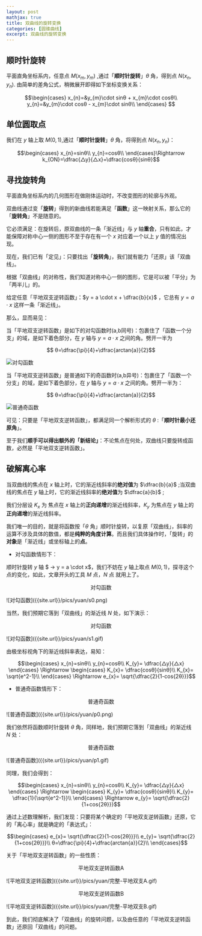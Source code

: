 ```yaml
---
layout: post
mathjax: true
title: 双曲线的旋转变换
categories: [圆锥曲线]
excerpt: 双曲线的旋转变换
---
```


## 顺时针旋转

平面直角坐标系内，任意点 $M (x_{m},y_{m})$ ,通过「**顺时针旋转**」$θ$ 角，得到点 $N (x_{n},y_{n})$.
由简单的差角公式，稍微展开即得如下坐标变换关系：


$$\begin{cases}
x_{n}=&y_{m}\cdot sinθ + x_{m}\cdot cosθ\\
y_{n}=&y_{m}\cdot cosθ - x_{m}\cdot sinθ\\
\end{cases} $$


## 单位圆取点

我们在 $y$ 轴上取 $M(0,1)$,通过「**顺时针旋转**」$θ$ 角，将得到点 $N (x_{n},y_{n})$：


$$\begin{cases}
x_{n}=sinθ\\
y_{n}=cosθ\\
\end{cases}\Rightarrow k_{ON}=\dfrac{△y}{△x}=\dfrac{cosθ}{sinθ}$$


## 寻找旋转角

平面直角坐标系内的几何图形在做刚体运动时，不改变图形的轮廓与外观。

双曲线通过变「**旋转**」得到的新曲线若能满足「**函数**」这一映射关系，那么它的「**旋转角**」不是随意的。

它必须满足：在旋转后，原双曲线的一条「渐近线」与 $y$ 轴**重合**，只有如此，才能保障对称中心一侧的图形不至于存在有一个 $x$ 对应着一个以上 $y$ 值的情况出现。

现在，我们已有「定见」：只要找出「**旋转角**」，我们就有能力「还原」该「双曲线」。

根据「双曲线」的对称性，我们知道对称中心一侧的图形，它是可以被「平分」为「两半儿」的。

给定任意「平地双支逆转函数」：$y = a \cdot x + \dfrac{b}{x}$ ，它总有 $y=a \cdot x$ 这样一条「渐近线」。

那么，显而易见：

当「平地双支逆转函数」是如下的对勾函数时(a,b同号)：包裹住了「函数一个分支」的域，是如下着色部分，在 $y$ 轴与 $y=a \cdot x$ 之间的角。劈开一半为


$$ θ=\dfrac{\pi}{4}+\dfrac{arctan{a}}{2}$$

![对勾函数]({{site.url}}/pics/yuan/t0.png)

当「平地双支逆转函数」是普通如下的奇函数时(a,b异号)：包裹住了「函数一个分支」的域，是如下着色部分，在 $y$ 轴与 $y=a \cdot x$ 之间的角。劈开一半为：


$$ θ=\dfrac{\pi}{4}+\dfrac{arctan{a}}{2}$$

![普通奇函数]({{site.url}}/pics/yuan/t1.png)

可见：只要是「平地双支逆转函数」，都满足同一个解析形式的 $θ$ :「**顺时针最小还原角**」。



至于我们**顺手可以得出额外的「新结论」**：不论焦点在何处，双曲线只要旋转成函数，必然是「平地双支逆转函数」。

## 破解离心率

当双曲线的焦点在 $x$ 轴上时，它的渐近线斜率的**绝对值**为 $\dfrac{b}{a}$ ;当双曲线的焦点在 $y$ 轴上时，它的渐近线斜率的**绝对值**为 $\dfrac{a}{b}$ ;

我们分层设 $K_{x}$ 为 焦点在 $x$ 轴上的**正向递增**的渐近线斜率，$K_{y}$ 为焦点在 $y$ 轴上的**正向递增**的渐近线斜率。

我们唯一的目的，就是将函数按「$θ$ 角」顺时针旋转，以复原「双曲线」，斜率的运算不涉及具体的数值，都是**纯粹的角度计算**。而且我们具体操作时，「旋转」的**对象**是「渐近线」或坐标轴上的**点**。

- 对勾函数情形下：

顺时针旋转 $y$ 轴 $ → y = a \cdot x$，我们不妨在 $y$ 轴上取点 $M(0,1)$，探寻这个点的变化，如此，文章开头的工具 $M$ 点，$N$ 点 就用上了。 

<p align="center">对勾函数</p>
![对勾函数]({{site.url}}/pics/yuan/s0.png)

当然，我们预期它落到「双曲线」的渐近线 $N$ 处，如下演示：

<p align="center">对勾函数</p>
![对勾函数]({{site.url}}/pics/yuan/s1.gif)

由极坐标视角下的渐近线斜率表达，易知：


$$\begin{cases}
x_{n}=sinθ\\
y_{n}=cosθ\\
K_{y}= \dfrac{△y}{△x}
\end{cases} 
\Rightarrow 
\begin{cases}
K_{x}= \dfrac{cosθ}{sinθ}\\
K_{x}= \sqrt{e^2-1}\\
\end{cases} 
\Rightarrow e_{x}= \sqrt{\dfrac{2}{1-cos{2θ}}}$$


- 普通奇函数情形下：

<p align="center">普通奇函数</p>
![普通奇函数]({{site.url}}/pics/yuan/p0.png)

我们依然将函数顺时针旋转 $θ$ 角，同样地，我们预期它落到「双曲线」的渐近线 $N$ 处：


<p align="center">普通奇函数</p>
![普通奇函数]({{site.url}}/pics/yuan/p1.gif)

同理，我们会得到：


$$\begin{cases}
x_{n}=sinθ\\
y_{n}=cosθ\\
K_{y}= \dfrac{△y}{△x}
\end{cases} 
\Rightarrow 
\begin{cases}
K_{y}= \dfrac{cosθ}{sinθ}\\
K_{y}= \dfrac{1}{\sqrt{e^2-1}}\\
\end{cases} 
\Rightarrow e_{y}= \sqrt{\dfrac{2}{1+cos{2θ}}}$$


通过上述数理解析，我们发现：只要将某个确定的「平地双支逆转函数」还原，它的「离心率」就是确定的「表达式」：


$$\begin{cases}
e_{x}= \sqrt{\dfrac{2}{1-cos{2θ}}}\\
e_{y}= \sqrt{\dfrac{2}{1+cos{2θ}}}\\
θ=\dfrac{\pi}{4}+\dfrac{arctan{a}}{2}\\
\end{cases}$$


关于「平地双支逆转函数」的一些性质：


<p align="center">平地双支逆转函数A</p>
![平地双支逆转函数]({{site.url}}/pics/yuan/完整-平地双支A.gif)

<p align="center">平地双支逆转函数B</p>
![平地双支逆转函数]({{site.url}}/pics/yuan/完整-平地双支B.gif)


到此，我们彻底解决了「双曲线」的旋转问题，以及由任意的「平地双支逆转函数」还原回「双曲线」的问题。
